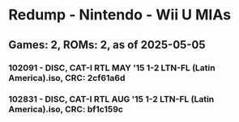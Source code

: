 # Redump - Nintendo - Wii U MIAs
## Games: 2, ROMs: 2, as of 2025-05-05

### 102091 - DISC, CAT-I RTL MAY '15 1-2 LTN-FL (Latin America).iso, CRC: 2cf61a6d
### 102831 - DISC, CAT-I RTL AUG '15 1-2 LTN-FL (Latin America).iso, CRC: bf1c159c
